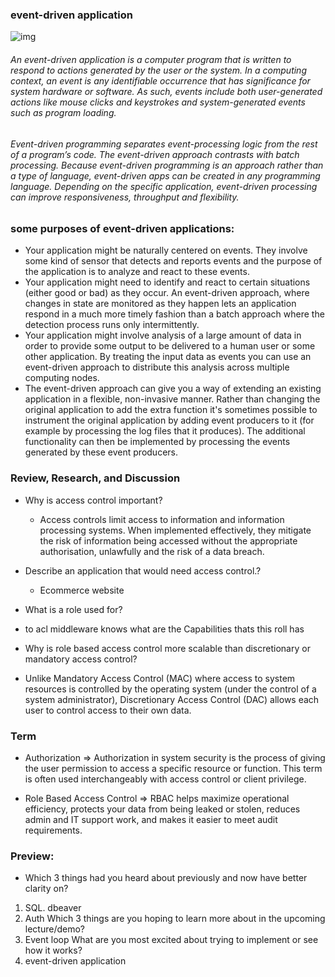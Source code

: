 ### event-driven application

![img](https://static.packt-cdn.com/products/9781789808735/graphics/C11069_01_05.jpg)

###### An event-driven application is a computer program that is written to respond to actions generated by the user or the system. In a computing context, an event is any identifiable occurrence that has significance for system hardware or software. As such, events include both user-generated actions like mouse clicks and keystrokes and system-generated events such as program loading.

###### Event-driven programming separates event-processing logic from the rest of a program’s code. The event-driven approach contrasts with batch processing. Because event-driven programming is an approach rather than a type of language, event-driven apps can be created in any programming language. Depending on the specific application, event-driven processing can improve responsiveness, throughput and flexibility.

### some purposes of event-driven applications:

* Your application might be naturally centered on events. They involve some kind of sensor that detects and reports events and the purpose of the application is to analyze and react to these events.
* Your application might need to identify and react to certain situations (either good or bad) as they occur. An event-driven approach, where changes in state are monitored as they happen lets an application respond in a much more timely fashion than a batch approach where the detection process runs only intermittently.
* Your application might involve analysis of a large amount of data in order to provide some output to be delivered to a human user or some other application. By treating the input data as events you can use an event-driven approach to distribute this analysis across multiple computing nodes.
* The event-driven approach can give you a way of extending an existing application in a flexible, non-invasive manner. Rather than changing the original application to add the extra function it's sometimes possible to instrument the original application by adding event producers to it (for example by processing the log files that it produces). The additional functionality can then be implemented by processing the events generated by these event producers. 


### Review, Research, and Discussion

* Why is access control important?
  - Access controls limit access to information and information processing systems. When implemented effectively, they mitigate the risk of information being accessed without the appropriate authorisation, unlawfully and the risk of a data breach.

* Describe an application that would need access control.?
  - Ecommerce website 

* What is a role used for?
 - to acl middleware knows what are the Capabilities thats this roll has

* Why is role based access control more scalable than discretionary or mandatory access control?

 - Unlike Mandatory Access Control (MAC) where access to system resources is controlled by the operating system (under the control of a system administrator), Discretionary Access Control (DAC) allows each user to control access to their own data.


 ### Term

* Authorization =>  Authorization in system security is the process of giving the user permission to access a specific resource or function. This term is often used interchangeably with access control or client privilege.

* Role Based Access Control  =>  RBAC helps maximize operational efficiency, protects your data from being leaked or stolen, reduces admin and IT support work, and makes it easier to meet audit requirements.

### Preview:
* Which 3 things had you heard about previously and now have better clarity on?
1. SQL. dbeaver
2. Auth
Which 3 things are you hoping to learn more about in the upcoming lecture/demo?
1. Event loop
What are you most excited about trying to implement or see how it works?
1. event-driven application